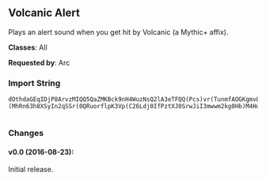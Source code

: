 ## Volcanic Alert

Plays an alert sound when you get hit by Volcanic (a Mythic+ affix).

**Classes**: All

**Requested by**: Arc

### Import String

    dOthdaGEqIDjP8ArvzMIQQ5QaZMKBck9nH4WuzNsQ2lA3eTFQQ(Pcs)vr(TunmfAOGKgmvLHljhuiTmq1XeLZbkSqHQXjfwmiQLd4HGq9uvpgONtQjccmvjMSith6IGqUkOONrO66c2iiLTcISzP02vuFee0xvqzAGu9DfeNwPTjugTOY4fv5KkO6wekxtk68eYNPkxMYTjyMXcFIfEhiUDPMfEn6aqw4t9jDpitmoVUhKj(HlrdO1bAdIMsdvQhmmZLVObaNEaSwADdEpit6bXDsN0bvZuxTv16EE86EqMMaZ5KstXdRtJgarI8oqCNTcW65zaW2tgRpYNmniFuaq)(MhRn63h8XSyIn2qSSr(0QRuorflpK3Vp(C26Ldj0IfPztXJ0SrwJiI3mwwm2kg0Hb)M4Huxb6KlOFFrvgaYR6Uel8PTTDbdkuel8cbfUSqKxVspLXdMZPuM0ZiY36aXTlzHxiOWLfIe5RMRqNYKil8cbfUSqKipGd0yHxiOWLfIe5b6kJfEHGcxwisKxVqXyHxVspLXx5aqre5rNYKil8cbfUSqKiFqBtPTTDbdkueJZh02KEHIX4e5LbHcW65zaAwpJhW82USiQY4rlpKhbwppdGfEWGg7ct52KXJRGL4bdASlmHIQmEB2KiFY0imLlYxPCIma(uaWHBxYNXBZMe5H4UaKDOFF5V7XRRmLQUtW4Huxb6KlOFFqvfemEDaY2SjXhAB384NGGOWgfcHiEuuLXBZMe5dsB2KipUcwIpOTPKPrykxKX5dABsxzkvDNGX4e5hYMWCeArA0idE2iC4rehEmyejgBfR5irEb(eVMhEn41YQnYpZ6zqhEgrsa
     

### Changes

#### v0.0 (2016-08-23):

Initial release.
